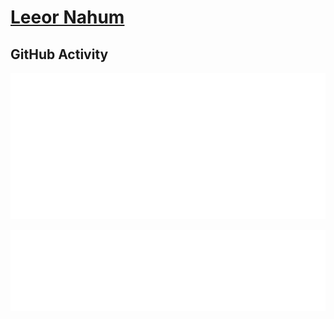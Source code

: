 # [Leeor Nahum](https://leeornahum.com)

## GitHub Activity

[![GitHub Stats](https://raw.githubusercontent.com/LeeorNahum/Metrics/main/metrics.classic.svg)](https://github.com/LeeorNahum)

[![GitHub Languages](https://raw.githubusercontent.com/LeeorNahum/Metrics/main/metrics.plugin.languages.svg)](https://github.com/LeeorNahum)
